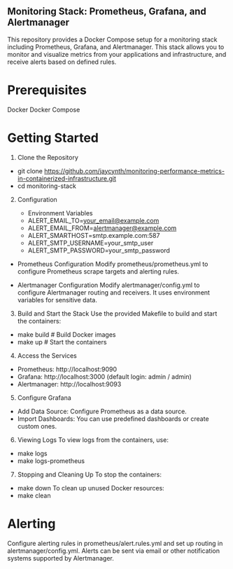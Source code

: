 ## Monitoring Stack: Prometheus, Grafana, and Alertmanager
This repository provides a Docker Compose setup for a monitoring stack including Prometheus, Grafana, and Alertmanager. This stack allows you to monitor and visualize metrics from your applications and infrastructure, and receive alerts based on defined rules.

# Prerequisites
Docker
Docker Compose

# Getting Started

1. Clone the Repository

 - git clone https://github.com/jaycynth/monitoring-performance-metrics-in-containerized-infrastructure.git
- cd monitoring-stack

2. Configuration

    - Environment Variables
    - ALERT_EMAIL_TO=your_email@example.com
    - ALERT_EMAIL_FROM=alertmanager@example.com
    - ALERT_SMARTHOST=smtp.example.com:587
    - ALERT_SMTP_USERNAME=your_smtp_user
    - ALERT_SMTP_PASSWORD=your_smtp_password


- Prometheus Configuration
Modify prometheus/prometheus.yml to configure Prometheus scrape targets and alerting rules.

- Alertmanager Configuration
Modify alertmanager/config.yml to configure Alertmanager routing and receivers. It uses environment variables for sensitive data.

3. Build and Start the Stack
Use the provided Makefile to build and start the containers:

- make build    # Build Docker images
- make up       # Start the containers

4. Access the Services
- Prometheus: http://localhost:9090
- Grafana: http://localhost:3000 (default login: admin / admin)
- Alertmanager: http://localhost:9093

5. Configure Grafana
- Add Data Source: Configure Prometheus as a data source.
- Import Dashboards: You can use predefined dashboards or create custom ones.


6. Viewing Logs
To view logs from the containers, use:

- make logs
- make logs-prometheus

7. Stopping and Cleaning Up
To stop the containers:
- make down
To clean up unused Docker resources:
- make clean

# Alerting
Configure alerting rules in prometheus/alert.rules.yml and set up routing in alertmanager/config.yml. Alerts can be sent via email or other notification systems supported by Alertmanager.
